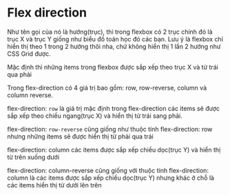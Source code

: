 # Flex direction

Như tên gọi của nó là hướng(trục), thì trong flexbox có 2 trục chính đó là trục X và trục Y giống như biểu đồ toán học đó các bạn. Lưu ý là flexbox chỉ hiển thị theo 1 trong 2 hướng thôi nha, chứ không hiển thị 1 lần 2 hướng như CSS Grid được.


Mặc định thì những items trong flexbox được sắp xếp theo trục X và từ trái qua phải

Trong flex-direction có 4 giá trị bao gồm: row, row-reverse, column và column reverse.

flex-direction: `row` là giá trị mặc định trong flex-direction các items sẽ được sắp xếp theo chiều ngang(trục X) và hiển thị từ trái sang phải.

flex-direction: `row-reverse` cũng giống như thuộc tính flex-direction: row nhưng những items sẽ được hiển thị từ phải qua trái

flex-direction: column các items được sắp xếp chiều dọc(trục Y) và hiển thị từ trên xuống dưới


flex-direction: column-reverse cũng giống với thuộc tính flex-direction: column là các items được sắp xếp chiều dọc(trục Y) nhưng khác ở chỗ là các items hiển thị từ dưới lên trên